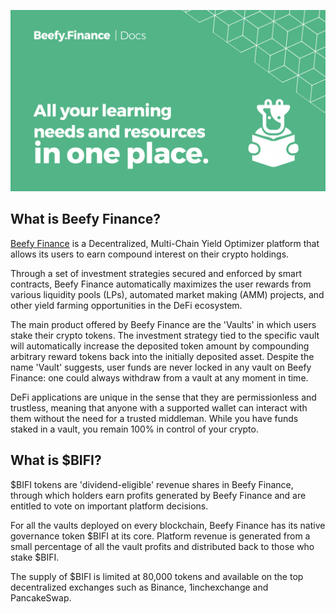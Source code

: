 ![](.gitbook/assets/docs-landing.png)

## What is Beefy Finance?

[Beefy Finance](https://beefy.finance/) is a Decentralized, Multi-Chain Yield Optimizer platform that allows its users to earn compound interest on their crypto holdings.

Through a set of investment strategies secured and enforced by smart contracts, Beefy Finance automatically maximizes the user rewards from various liquidity pools (LPs),‌ ‌automated market making (AMM) projects,‌ ‌and‌ ‌other yield‌ farming ‌opportunities in the DeFi ecosystem. 

The main product offered by Beefy Finance are the 'Vaults' in which users stake their crypto tokens. The investment strategy tied to the specific vault will automatically increase the deposited token amount by compounding arbitrary reward tokens back into the initially deposited asset. Despite the name 'Vault' suggests, user funds are never locked in any vault on Beefy Finance: one could always withdraw from a vault at any moment in time.

DeFi applications are unique in the sense that they are permissionless and trustless, meaning that anyone with a supported wallet can interact with them without the need for a trusted middleman. While you have funds staked in a vault, you remain 100% in control of your crypto.

## What is $BIFI?

$BIFI tokens are 'dividend-eligible' revenue shares in Beefy Finance, through which holders earn profits generated by Beefy Finance and are entitled to vote on important platform decisions. 

For all the vaults deployed on every blockchain, Beefy Finance has its native governance token $BIFI at its core. Platform revenue is generated from a small percentage of all the vault profits and distributed back to those who stake $BIFI. 

The supply of $BIFI is limited at 80,000 tokens and available on the top decentralized exchanges such as Binance, 1inchexchange and PancakeSwap. 
